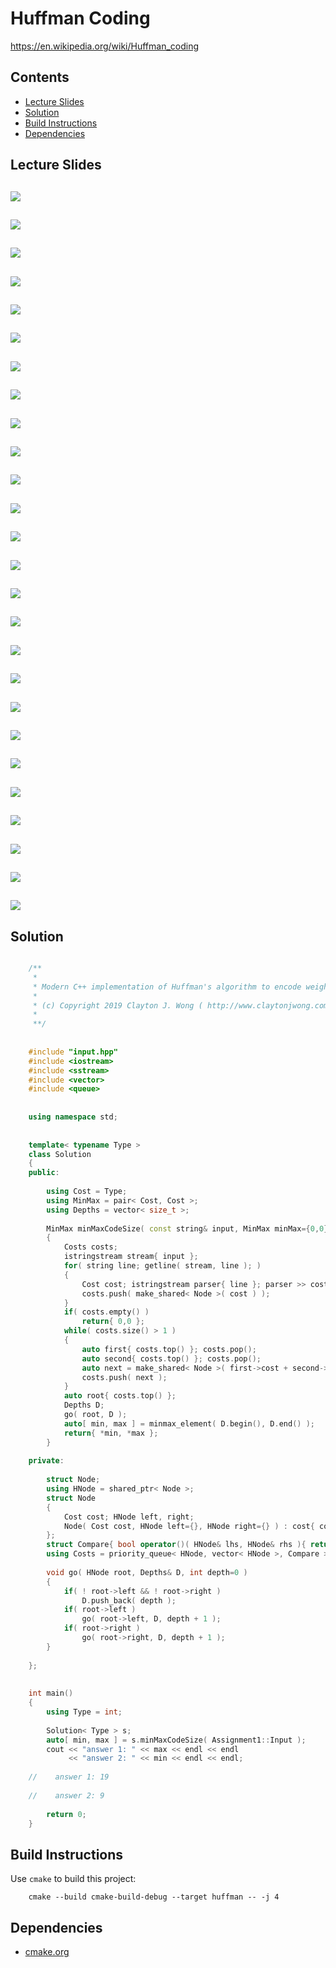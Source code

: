 # Huffman Coding
https://en.wikipedia.org/wiki/Huffman_coding

## Contents
* [Lecture Slides](#lecture-slides)
* [Solution](#solution)
* [Build Instructions](#build-instructions)
* [Dependencies](#dependencies)

## Lecture Slides
![](https://github.com/claytonjwong/Algorithms-Stanford/blob/master/course3/huffman/documentation/huffman_01.png)
---
![](https://github.com/claytonjwong/Algorithms-Stanford/blob/master/course3/huffman/documentation/huffman_02.png)
---
![](https://github.com/claytonjwong/Algorithms-Stanford/blob/master/course3/huffman/documentation/huffman_03.png)
---
![](https://github.com/claytonjwong/Algorithms-Stanford/blob/master/course3/huffman/documentation/huffman_04.png)
---
![](https://github.com/claytonjwong/Algorithms-Stanford/blob/master/course3/huffman/documentation/huffman_05.png)
---
![](https://github.com/claytonjwong/Algorithms-Stanford/blob/master/course3/huffman/documentation/huffman_06.png)
---
![](https://github.com/claytonjwong/Algorithms-Stanford/blob/master/course3/huffman/documentation/huffman_07.png)
---
![](https://github.com/claytonjwong/Algorithms-Stanford/blob/master/course3/huffman/documentation/huffman_08.png)
---
![](https://github.com/claytonjwong/Algorithms-Stanford/blob/master/course3/huffman/documentation/huffman_09.png)
---
![](https://github.com/claytonjwong/Algorithms-Stanford/blob/master/course3/huffman/documentation/huffman_10.png)
---
![](https://github.com/claytonjwong/Algorithms-Stanford/blob/master/course3/huffman/documentation/huffman_11.png)
---
![](https://github.com/claytonjwong/Algorithms-Stanford/blob/master/course3/huffman/documentation/huffman_12.png)
---
![](https://github.com/claytonjwong/Algorithms-Stanford/blob/master/course3/huffman/documentation/huffman_13.png)
---
![](https://github.com/claytonjwong/Algorithms-Stanford/blob/master/course3/huffman/documentation/huffman_14.png)
---
![](https://github.com/claytonjwong/Algorithms-Stanford/blob/master/course3/huffman/documentation/huffman_15.png)
---
![](https://github.com/claytonjwong/Algorithms-Stanford/blob/master/course3/huffman/documentation/huffman_16.png)
---
![](https://github.com/claytonjwong/Algorithms-Stanford/blob/master/course3/huffman/documentation/huffman_17.png)
---
![](https://github.com/claytonjwong/Algorithms-Stanford/blob/master/course3/huffman/documentation/huffman_18.png)
---
![](https://github.com/claytonjwong/Algorithms-Stanford/blob/master/course3/huffman/documentation/huffman_19.png)
---
![](https://github.com/claytonjwong/Algorithms-Stanford/blob/master/course3/huffman/documentation/huffman_20.png)
---
![](https://github.com/claytonjwong/Algorithms-Stanford/blob/master/course3/huffman/documentation/huffman_21.png)
---
![](https://github.com/claytonjwong/Algorithms-Stanford/blob/master/course3/huffman/documentation/huffman_22.png)
---
![](https://github.com/claytonjwong/Algorithms-Stanford/blob/master/course3/huffman/documentation/huffman_23.png)
---
![](https://github.com/claytonjwong/Algorithms-Stanford/blob/master/course3/huffman/documentation/huffman_24.png)
---
![](https://github.com/claytonjwong/Algorithms-Stanford/blob/master/course3/huffman/documentation/huffman_25.png)
---
![](https://github.com/claytonjwong/Algorithms-Stanford/blob/master/course3/huffman/documentation/huffman_26.png)
---

## Solution
```cpp

    /**
     *
     * Modern C++ implementation of Huffman's algorithm to encode weighed symbols
     *
     * (c) Copyright 2019 Clayton J. Wong ( http://www.claytonjwong.com )
     *
     **/
    
    
    #include "input.hpp"
    #include <iostream>
    #include <sstream>
    #include <vector>
    #include <queue>
    
    
    using namespace std;
    
    
    template< typename Type >
    class Solution
    {
    public:
    
        using Cost = Type;
        using MinMax = pair< Cost, Cost >;
        using Depths = vector< size_t >;
    
        MinMax minMaxCodeSize( const string& input, MinMax minMax={0,0} )
        {
            Costs costs;
            istringstream stream{ input };
            for( string line; getline( stream, line ); )
            {
                Cost cost; istringstream parser{ line }; parser >> cost;
                costs.push( make_shared< Node >( cost ) );
            }
            if( costs.empty() )
                return{ 0,0 };
            while( costs.size() > 1 )
            {
                auto first{ costs.top() }; costs.pop();
                auto second{ costs.top() }; costs.pop();
                auto next = make_shared< Node >( first->cost + second->cost, first, second );
                costs.push( next );
            }
            auto root{ costs.top() };
            Depths D;
            go( root, D );
            auto[ min, max ] = minmax_element( D.begin(), D.end() );
            return{ *min, *max };
        }
    
    private:
    
        struct Node;
        using HNode = shared_ptr< Node >;
        struct Node
        {
            Cost cost; HNode left, right;
            Node( Cost cost, HNode left={}, HNode right={} ) : cost{ cost }, left{ left }, right{ right } {}
        };
        struct Compare{ bool operator()( HNode& lhs, HNode& rhs ){ return lhs->cost > rhs->cost; } };
        using Costs = priority_queue< HNode, vector< HNode >, Compare >;
    
        void go( HNode root, Depths& D, int depth=0 )
        {
            if( ! root->left && ! root->right )
                D.push_back( depth );
            if( root->left )
                go( root->left, D, depth + 1 );
            if( root->right )
                go( root->right, D, depth + 1 );
        }
    
    };
    
    
    int main()
    {
        using Type = int;
    
        Solution< Type > s;
        auto[ min, max ] = s.minMaxCodeSize( Assignment1::Input );
        cout << "answer 1: " << max << endl << endl
             << "answer 2: " << min << endl << endl;
    
    //    answer 1: 19
    
    //    answer 2: 9
    
        return 0;
    }

```

## Build Instructions
Use ```cmake``` to build this project:

```
    cmake --build cmake-build-debug --target huffman -- -j 4
```

## Dependencies
* [cmake.org](https://cmake.org)

